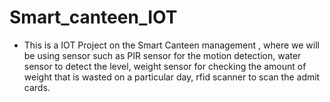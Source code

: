 # Smart_canteen_IOT
- This is a IOT Project on the Smart Canteen management , where we will be using sensor such as PIR sensor for the motion detection, water sensor to detect the level, weight sensor for checking the amount of weight that is wasted on a particular day, rfid scanner to scan the admit cards.


